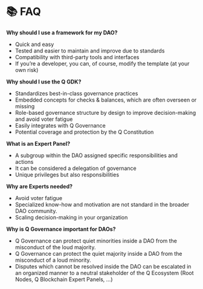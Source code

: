 # 📚 FAQ

**Why should I use a framework for my DAO?**

* Quick and easy
* Tested and easier to maintain and improve due to standards
* Compatibility with third-party tools and interfaces
* If you’re a developer, you can, of course, modify the template (at your own risk)

**Why should I use the Q GDK?**

* Standardizes best-in-class governance practices
* Embedded concepts for checks & balances, which are often overseen or missing
* Role-based governance structure by design to improve decision-making and avoid voter fatigue
* Easily integrates with Q Governance
* Potential coverage and protection by the Q Constitution

**What is an Expert Panel?**

* A subgroup within the DAO assigned specific responsibilities and actions
* It can be considered a delegation of governance
* Unique privileges but also responsibilities

**Why are Experts needed?**

* Avoid voter fatigue
* Specialized know-how and motivation are not standard in the broader DAO community.
* Scaling decision-making in your organization

**Why is Q Governance important for DAOs?**

* Q Governance can protect quiet minorities inside a DAO from the misconduct of the loud majority.
* Q Governance can protect the quiet majority inside a DAO from the misconduct of a loud minority.
* Disputes which cannot be resolved inside the DAO can be escalated in an organized manner to a neutral stakeholder of the Q Ecosystem (Root Nodes, Q Blockchain Expert Panels, …)
